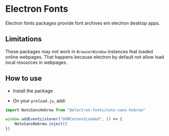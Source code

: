 # Electron Fonts

Electron fonts packages provide font archives em electron desktop apps.

## Limitations

These packages may not work in `BrowserWindow` instances that loaded online webpages. That happens because electron by default not allow load local resources in webpages.

## How to use

* Install the package

* On your `preload.js`, add:

```ts
import NotoSansHebrew from "@electron-fonts/noto-sans-hebrew"

window.addEventListener("DOMContentLoaded", () => {
    NotoSansHebrew.inject()
})
```